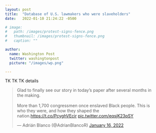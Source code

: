 ```yaml
---
layout: post
title:  "Database of U.S. lawmakers who were slaveholders"
date:   2022-01-10 21:24:22 -0500

# image:
#   path: /images/protest-signs-fence.png
#   thumbnail: /images/protest-signs-fence.png
#   caption: ""

author:
  name: Washington Post
  twitter: washingtonpost
  picture: "/images/wp.png"

---
```


TK TK TK details

<blockquote class="twitter-tweet"><p lang="en" dir="ltr">Glad to finally see our story in today’s paper after several months in the making.<br><br>More than 1,700 congressmen once enslaved Black people. This is who they were, and how they shaped the nation.<a href="https://t.co/PcyghVEcir">https://t.co/PcyghVEcir</a> <a href="https://t.co/eqsjK23pSY">pic.twitter.com/eqsjK23pSY</a></p>&mdash; Adrián Blanco (@AdrianBlancoR) <a href="https://twitter.com/AdrianBlancoR/status/1482787014181335043?ref_src=twsrc%5Etfw">January 16, 2022</a></blockquote> <script async src="https://platform.twitter.com/widgets.js" charset="utf-8"></script>

[project-link]: https://www.washingtonpost.com/graphics/2020/local/white-house-fence-protest-signs-photos/
[print-pdf]: /protest-wall-print.pdf

